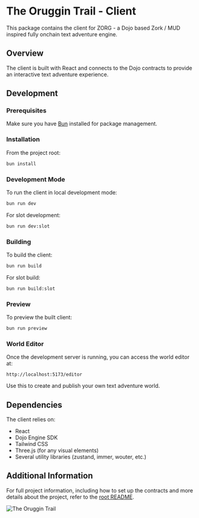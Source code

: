# The Oruggin Trail - Client

This package contains the client for ZORG - a Dojo based Zork / MUD inspired fully onchain text adventure engine.

## Overview

The client is built with React and connects to the Dojo contracts to provide an interactive text adventure experience.

## Development

### Prerequisites

Make sure you have [Bun](https://bun.sh) installed for package management.

### Installation

From the project root:

```bash
bun install
```

### Development Mode

To run the client in local development mode:

```bash
bun run dev
```

For slot development:

```bash
bun run dev:slot
```

### Building

To build the client:

```bash
bun run build
```

For slot build:

```bash
bun run build:slot
```

### Preview

To preview the built client:

```bash
bun run preview
```

### World Editor

Once the development server is running, you can access the world editor at:

```
http://localhost:5173/editor
```

Use this to create and publish your own text adventure world.

## Dependencies

The client relies on:

- React
- Dojo Engine SDK
- Tailwind CSS
- Three.js (for any visual elements)
- Several utility libraries (zustand, immer, wouter, etc.)

## Additional Information

For full project information, including how to set up the contracts and more details about the project, refer to the [root README](../../README.md).

![The Oruggin Trail](https://github.com/ArchetypalTech/TheOrugginTrail/assets/983878/b90bcc55-2ba1-4564-94e1-d08184c1e49c)
